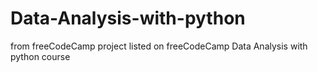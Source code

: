 # Data-Analysis-with-python
from freeCodeCamp
project listed on freeCodeCamp Data Analysis with python course
